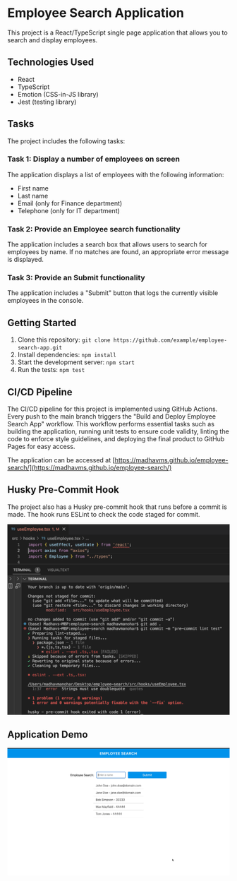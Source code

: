 # Employee Search Application

This project is a React/TypeScript single page application that allows you to search and display employees.

## Technologies Used
- React
- TypeScript
- Emotion (CSS-in-JS library)
- Jest (testing library)

## Tasks
The project includes the following tasks:

### Task 1: Display a number of employees on screen
The application displays a list of employees with the following information:
- First name
- Last name
- Email (only for Finance department)
- Telephone (only for IT department)

### Task 2: Provide an Employee search functionality
The application includes a search box that allows users to search for employees by name. If no matches are found, an appropriate error message is displayed.

### Task 3: Provide an Submit functionality
The application includes a "Submit" button that logs the currently visible employees in the console.

## Getting Started
1. Clone this repository: `git clone https://github.com/example/employee-search-app.git`
2. Install dependencies: `npm install`
3. Start the development server: `npm start`
4. Run the tests: `npm test`

## CI/CD Pipeline

The CI/CD pipeline for this project is implemented using GitHub Actions. Every push to the main branch triggers the "Build and Deploy Employee Search App" workflow. This workflow performs essential tasks such as building the application, running unit tests to ensure code validity, linting the code to enforce style guidelines, and deploying the final product to GitHub Pages for easy access.

The application can be accessed at [https://madhavms.github.io/employee-search/](https://madhavms.github.io/employee-search/)

## Husky Pre-Commit Hook
The project also has a Husky pre-commit hook that runs before a commit is made. The hook runs ESLint to check the code staged for commit.

![pre-commit-check.png](https://github.com/madhavms/high-low-chart/blob/master/images/pre-commit-check.png)

## Application Demo

![EmployeeSearchDemo.gif](https://github.com/madhavms/high-low-chart/blob/master/images/EmployeeSearchDemo.gif)
